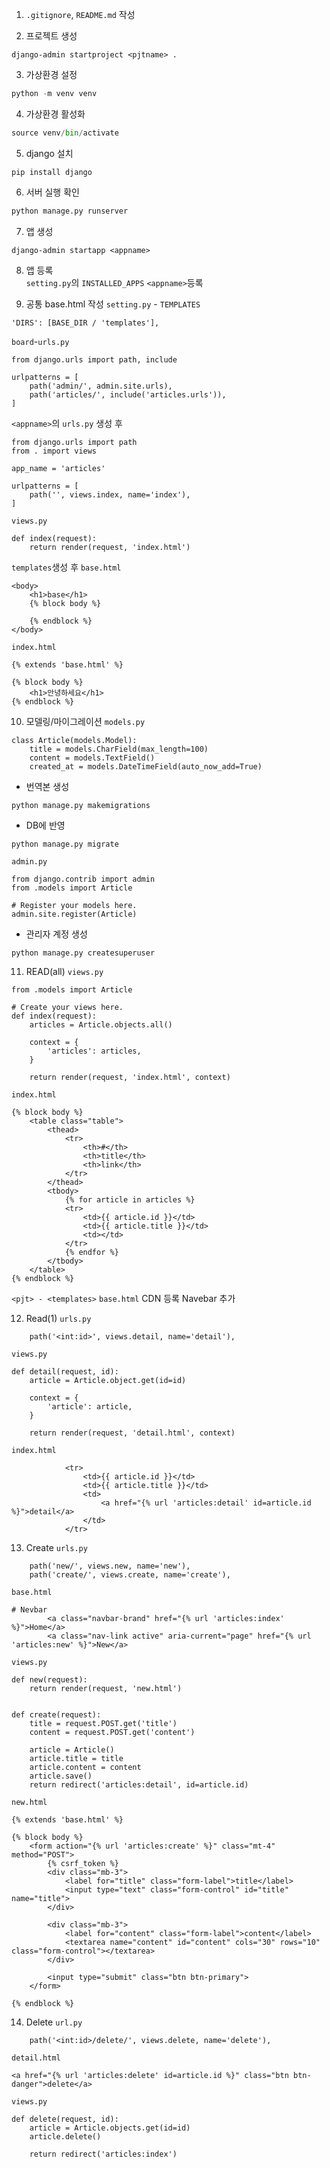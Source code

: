 1. `.gitignore`, `README.md` 작성

2. 프로젝트 생성
```
django-admin startproject <pjtname> .
```

3. 가상환경 설정
```python
python -m venv venv
```

4. 가상환경 활성화
```python
source venv/bin/activate
```

5. django 설치
```
pip install django
```

6. 서버 실행 확인
```python
python manage.py runserver
```

7. 앱 생성
```
django-admin startapp <appname>
```

8. 앱 등록 \
`setting.py`의 `INSTALLED_APPS` `<appname>`등록

9. 공통 base.html 작성
`setting.py` - `TEMPLATES`
```
'DIRS': [BASE_DIR / 'templates'],
```

`board`-`urls.py`
```
from django.urls import path, include

urlpatterns = [
    path('admin/', admin.site.urls),
    path('articles/', include('articles.urls')),
]
```

`<appname>`의 `urls.py` 생성 후
```
from django.urls import path
from . import views

app_name = 'articles'

urlpatterns = [
    path('', views.index, name='index'),
]
```

`views.py`
```
def index(request):
    return render(request, 'index.html')
```

`templates`생성 후 
`base.html`
```
<body>
    <h1>base</h1>
    {% block body %}

    {% endblock %}
</body>
```

`index.html`
```
{% extends 'base.html' %}

{% block body %}
    <h1>안녕하세요</h1>
{% endblock %}
```

10. 모델링/마이그레이션
`models.py`
```
class Article(models.Model):
    title = models.CharField(max_length=100)
    content = models.TextField()
    created_at = models.DateTimeField(auto_now_add=True)
```

- 번역본 생성
```
python manage.py makemigrations
```

- DB에 반영
```
python manage.py migrate
```

`admin.py`
```
from django.contrib import admin
from .models import Article

# Register your models here.
admin.site.register(Article)
```

- 관리자 계정 생성
```
python manage.py createsuperuser
```

11. READ(all)
`views.py`
```
from .models import Article

# Create your views here.
def index(request):
    articles = Article.objects.all()

    context = {
        'articles': articles,
    }

    return render(request, 'index.html', context)
```

`index.html`
```
{% block body %}
    <table class="table">
        <thead>
            <tr>
                <th>#</th>
                <th>title</th>
                <th>link</th>
            </tr>
        </thead>
        <tbody>
            {% for article in articles %}
            <tr>
                <td>{{ article.id }}</td>
                <td>{{ article.title }}</td>
                <td></td>
            </tr>
            {% endfor %}
        </tbody>
    </table>
{% endblock %}
```

`<pjt> - <templates>` `base.html`
CDN 등록
Navebar 추가

12. Read(1)
`urls.py`
```
    path('<int:id>', views.detail, name='detail'),
```

`views.py`
```
def detail(request, id):
    article = Article.object.get(id=id)

    context = {
        'article': article,
    }

    return render(request, 'detail.html', context)
```

`index.html`
```
            <tr>
                <td>{{ article.id }}</td>
                <td>{{ article.title }}</td>
                <td>
                    <a href="{% url 'articles:detail' id=article.id %}">detail</a>
                </td>
            </tr>
```

13. Create
`urls.py`
```
    path('new/', views.new, name='new'),
    path('create/', views.create, name='create'),
```

`base.html`
```
# Nevbar
        <a class="navbar-brand" href="{% url 'articles:index' %}">Home</a>
        <a class="nav-link active" aria-current="page" href="{% url 'articles:new' %}">New</a>
```

`views.py`
```
def new(request):
    return render(request, 'new.html')


def create(request):
    title = request.POST.get('title')
    content = request.POST.get('content')

    article = Article()
    article.title = title
    article.content = content
    article.save()
    return redirect('articles:detail', id=article.id)
```

`new.html`
```
{% extends 'base.html' %}

{% block body %}
    <form action="{% url 'articles:create' %}" class="mt-4" method="POST">
        {% csrf_token %}
        <div class="mb-3">
            <label for="title" class="form-label">title</label>
            <input type="text" class="form-control" id="title" name="title">
        </div>

        <div class="mb-3">
            <label for="content" class="form-label">content</label>
            <textarea name="content" id="content" cols="30" rows="10" class="form-control"></textarea>
        </div>

        <input type="submit" class="btn btn-primary">
    </form>

{% endblock %}
```

14. Delete
`url.py`
```
    path('<int:id>/delete/', views.delete, name='delete'),
```

`detail.html`
```
<a href="{% url 'articles:delete' id=article.id %}" class="btn btn-danger">delete</a>
```

`views.py`
```
def delete(request, id):
    article = Article.objects.get(id=id)
    article.delete()

    return redirect('articles:index')
```